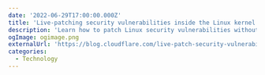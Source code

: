 ```yaml
---
date: '2022-06-29T17:00:00.000Z'
title: 'Live-patching security vulnerabilities inside the Linux kernel with eBPF Linux Security Module'
description: 'Learn how to patch Linux security vulnerabilities without rebooting the hardware and how to tighten the security of your Linux operating system with eBPF Linux Security Module'
ogImage: ogimage.png
externalUrl: 'https://blog.cloudflare.com/live-patch-security-vulnerabilities-with-ebpf-lsm/'
categories:
  - Technology
---
```

